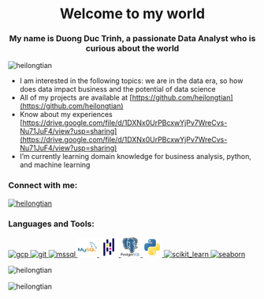 <h1 align="center">Welcome to my world</h1>
<h3 align="center">My name is Duong Duc Trinh, a passionate Data Analyst who is curious about the world</h3>

<p align="left"> <img src="https://komarev.com/ghpvc/?username=heilongtian&label=Profile%20views&color=0e75b6&style=flat" alt="heilongtian" /> </p>

- I am interested in the following topics: we are in the data era, so how does data impact business and the potential of data science
- All of my projects are available at [https://github.com/heilongtian](https://github.com/heilongtian)
- Know about my experiences [https://drive.google.com/file/d/1DXNx0UrPBcxwYjPv7WreCvs-Nu71JuF4/view?usp=sharing](https://drive.google.com/file/d/1DXNx0UrPBcxwYjPv7WreCvs-Nu71JuF4/view?usp=sharing)
- I’m currently learning domain knowledge for business analysis, python, and machine learning

<h3 align="left">Connect with me:</h3>
<p align="left">
<a href="https://linkedin.com/in/heilongtian" target="blank"><img align="center" src="https://raw.githubusercontent.com/rahuldkjain/github-profile-readme-generator/master/src/images/icons/Social/linked-in-alt.svg" alt="heilongtian" height="30" width="40" /></a>
</p>

<h3 align="left">Languages and Tools:</h3>
<p align="left"> <a href="https://cloud.google.com" target="_blank" rel="noreferrer"> <img src="https://www.vectorlogo.zone/logos/google_cloud/google_cloud-icon.svg" alt="gcp" width="40" height="40"/> </a> <a href="https://git-scm.com/" target="_blank" rel="noreferrer"> <img src="https://www.vectorlogo.zone/logos/git-scm/git-scm-icon.svg" alt="git" width="40" height="40"/> </a> <a href="https://www.microsoft.com/en-us/sql-server" target="_blank" rel="noreferrer"> <img src="https://www.svgrepo.com/show/303229/microsoft-sql-server-logo.svg" alt="mssql" width="40" height="40"/> </a> <a href="https://www.mysql.com/" target="_blank" rel="noreferrer"> <img src="https://raw.githubusercontent.com/devicons/devicon/master/icons/mysql/mysql-original-wordmark.svg" alt="mysql" width="40" height="40"/> </a> <a href="https://pandas.pydata.org/" target="_blank" rel="noreferrer"> <img src="https://raw.githubusercontent.com/devicons/devicon/2ae2a900d2f041da66e950e4d48052658d850630/icons/pandas/pandas-original.svg" alt="pandas" width="40" height="40"/> </a> <a href="https://www.postgresql.org" target="_blank" rel="noreferrer"> <img src="https://raw.githubusercontent.com/devicons/devicon/master/icons/postgresql/postgresql-original-wordmark.svg" alt="postgresql" width="40" height="40"/> </a> <a href="https://www.python.org" target="_blank" rel="noreferrer"> <img src="https://raw.githubusercontent.com/devicons/devicon/master/icons/python/python-original.svg" alt="python" width="40" height="40"/> </a> <a href="https://scikit-learn.org/" target="_blank" rel="noreferrer"> <img src="https://upload.wikimedia.org/wikipedia/commons/0/05/Scikit_learn_logo_small.svg" alt="scikit_learn" width="40" height="40"/> </a> <a href="https://seaborn.pydata.org/" target="_blank" rel="noreferrer"> <img src="https://seaborn.pydata.org/_images/logo-mark-lightbg.svg" alt="seaborn" width="40" height="40"/> </a> </p>

<p><img align="center" src="https://github-readme-stats.vercel.app/api/top-langs?username=heilongtian&show_icons=true&locale=en&layout=compact" alt="heilongtian" /></p>

<p><img align="center" src="https://github-readme-streak-stats.herokuapp.com/?user=heilongtian&" alt="heilongtian" /></p>
